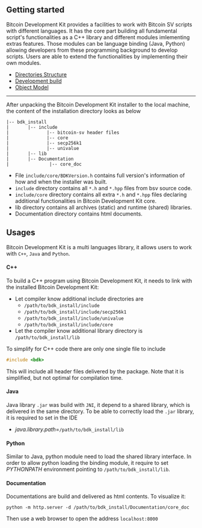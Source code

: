 ## Getting started

Bitcoin Development Kit provides a facilities to work with Bitcoin SV scripts with different languages. It has the core part building all fundamental script's functionalities as a C++ library and different modules imlementing extras features. Those modules can be language binding (Java, Python) allowing developers from these programming background to develop scripts. Users are able to extend the functionalities by implementing their own modules.

- [Directories Structure](directories.md)
- [Development build](build.md)
- [Object Model](ObjectModel.md)

---

After unpacking the Bitcoin Development Kit installer to the local machine, the content of the installation directory looks as below

```
|-- bdk_install
|       |-- include
|              |-- bitcoin-sv header files
|              |-- core
|              |-- secp256k1
|              |-- univalue
|       |-- lib
|       |-- Documentation
|               |-- core_doc
```

- File `include/core/BDKVersion.h` contains full version's information of how and when the installer was built.
- `include` directory contains all `*.h` and `*.hpp` files from bsv source code.
- `include/core` directory contains all extra `*.h` and `*.hpp` files declaring additional functionalities in Bitcoin Development Kit core.
- lib directory contains all archives (static) and runtime (shared) libraries.
- Documentation directory contains html documents.

## Usages
Bitcoin Development Kit is a multi languages library, it allows users to work with `C++`, `Java` and `Python`.

#### C++
To build a C++ program using Bitcoin Development Kit, it needs to link with the installed Bitcoin Development Kit:

- Let compiler know additional include directories are
    - `/path/to/bdk_install/include`
    - `/path/to/bdk_install/include/secp256k1`
    - `/path/to/bdk_install/include/univalue`
    - `/path/to/bdk_install/include/core`
- Let the compiler know additional library directory is `/path/to/bdk_install/lib`

To simplify for C++ code there are only one single file to include
```c++
#include <bdk>
```
This will include all header files delivered by the package. Note that it is simplified, but not optimal for compilation time.


#### Java
Java library `.jar` was build with `JNI`, it depend to a shared library, which is delivered in the same directory. To be able to correctly load the `.jar` library, it is required to set in the IDE

- _java.library.path_=`/path/to/bdk_install/lib`

#### Python
Similar to Java, python module need to load the shared library interface. In order to allow python loading the binding module, it require to set _PYTHONPATH_ environment pointing to `/path/to/bdk_install/lib`.


#### Documentation
Documentations are build and delivered as html contents. To visualize it:
```
python -m http.server -d /path/to/bdk_install/Documentation/core_doc
```
Then use a web browser to open the address `localhost:8000`
